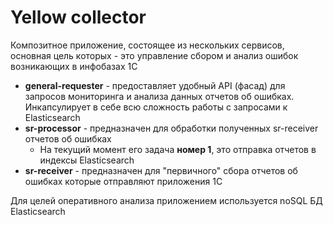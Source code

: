 # Yellow collector

Композитное приложение, состоящее из нескольких сервисов, основная цель которых - это управление сбором и анализ ошибок возникающих в инфобазах 1С 
- **general-requester** - предоставляет удобный API (фасад) для запросов мониторинга и анализа данных отчетов об ошибках. Инкапсулирует в себе всю сложность работы с запросами к Elasticsearch 
- **sr-processor** - предназначен для обработки полученных sr-receiver отчетов об ошибках
  - На текущий момент его задача **номер 1**, это отправка отчетов в индексы Elasticsearch
- **sr-receiver** - предназначен для "первичного" сбора отчетов об ошибках которые отправляют приложения 1С

Для целей оперативного анализа приложением используется noSQL БД Elasticsearch
